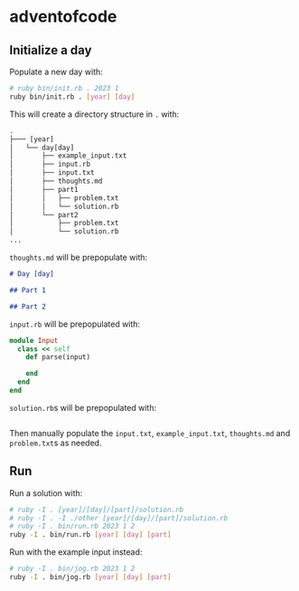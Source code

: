 # adventofcode

## Initialize a day

Populate a new day with:

```sh
# ruby bin/init.rb . 2023 1
ruby bin/init.rb . [year] [day]
```

This will create a directory structure in `.` with:

```txt
.
├─── [year]
│   └── day[day]
│       ├── example_input.txt
│       ├── input.rb
│       ├── input.txt
│       ├── thoughts.md
│       ├── part1
│       │   ├── problem.txt
│       │   └── solution.rb
│       └── part2
│           ├── problem.txt
│           └── solution.rb
...
```

`thoughts.md` will be prepopulate with:

```md
# Day [day]

## Part 1

## Part 2

```

`input.rb` will be prepopulated with:

```rb
module Input
  class << self
    def parse(input)

    end
  end
end

```

`solution.rb`s will be prepopulated with:

```rb

```

Then manually populate the `input.txt`, `example_input.txt`, `thoughts.md` and `problem.txt`s as needed.

## Run

Run a solution with:

```sh
# ruby -I . [year]/[day]/[part]/solution.rb
# ruby -I . -I ./other [year]/[day]/[part]/solution.rb
# ruby -I . bin/run.rb 2023 1 2
ruby -I . bin/run.rb [year] [day] [part]
```

Run with the example input instead:

```sh
# ruby -I . bin/jog.rb 2023 1 2
ruby -I . bin/jog.rb [year] [day] [part]
```
